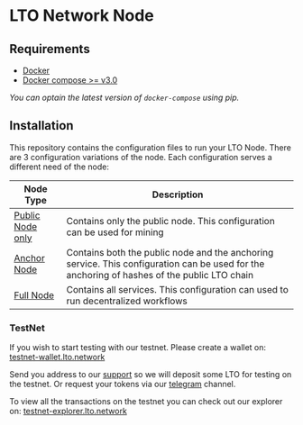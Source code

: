 # LTO Network Node


## Requirements

- [Docker](https://www.docker.com/)
- [Docker compose >= v3.0](https://docs.docker.com/compose/)

_You can optain the latest version of `docker-compose` using pip._


## Installation

This repository contains the configuration files to run your LTO Node. There are 3 configuration variations of the node.
Each configuration serves a different need of the node:

|Node Type                          |Description|
|-----------------------------------|-----------|
|[Public Node only](public-node)    | Contains only the public node. This configuration can be used for mining |
|[Anchor Node](anchor-node)         | Contains both the public node and the anchoring service. This configuration can be used for the anchoring of hashes of the public LTO chain |
|[Full Node](full-node)             | Contains all services. This configuration can used to run decentralized workflows |

 ### TestNet
 
 If you wish to start testing with our testnet. Please create a wallet on: [testnet-wallet.lto.network](https://testnet-wallet.lto.network)
 
 Send you address to our [support](mailto:support@legalthings.io) so we will deposit some LTO for testing on the testnet. Or request your tokens via our [telegram](https://t.me/joinchat/AJWQTUDKtDlsuGHVFb40eQ) channel.
 
 To view all the transactions on the testnet you can check out our explorer on: [testnet-explorer.lto.network](https://testnet-explorer.lto.network)